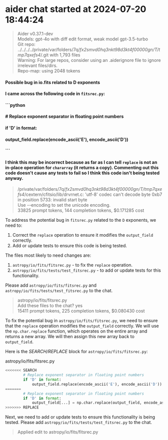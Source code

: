 
# aider chat started at 2024-07-20 18:44:24

> Aider v0.37.1-dev  
> Models: gpt-4o with diff edit format, weak model gpt-3.5-turbo  
> Git repo: ../../../../private/var/folders/7q/_fx2smvd0hq3nkt98d3kt4f00000gn/T/tmp7qxefs4_/.git with 1,793 files  
> Warning: For large repos, consider using an .aiderignore file to ignore irrelevant files/dirs.  
> Repo-map: using 2048 tokens  

#### Possible bug in io.fits related to D exponents  
#### I came across the following code in ``fitsrec.py``:  
####   
#### ```python  
####         # Replace exponent separator in floating point numbers  
####         if 'D' in format:  
####             output_field.replace(encode_ascii('E'), encode_ascii('D'))  
#### ```  
####   
#### I think this may be incorrect because as far as I can tell ``replace`` is not an in-place operation for ``chararray`` (it returns a copy). Commenting out this code doesn't cause any tests to fail so I think this code isn't being tested anyway.  
> /private/var/folders/7q/_fx2smvd0hq3nkt98d3kt4f00000gn/T/tmp7qxefs4_/cextern/cfitsio/lib/drvrnet.c: 'utf-8' codec can't decode byte 0xb7 in position 5733: invalid start byte  
> Use --encoding to set the unicode encoding.  
> 33825 prompt tokens, 144 completion tokens, $0.171285 cost  

To address the potential bug in `fitsrec.py` related to the `D` exponents, we need to:

1. Correct the `replace` operation to ensure it modifies the `output_field` correctly.
2. Add or update tests to ensure this code is being tested.

The files most likely to need changes are:
1. `astropy/io/fits/fitsrec.py` - to fix the `replace` operation.
2. `astropy/io/fits/tests/test_fitsrec.py` - to add or update tests for this functionality.

Please add `astropy/io/fits/fitsrec.py` and `astropy/io/fits/tests/test_fitsrec.py` to the chat.

> astropy/io/fits/fitsrec.py  
> Add these files to the chat? yes  
> 15411 prompt tokens, 225 completion tokens, $0.080430 cost  

To fix the potential bug in `astropy/io/fits/fitsrec.py`, we need to ensure that the `replace` operation modifies the `output_field` correctly. We will use the `np.char.replace` function, which operates on the entire array and returns a new array. We will then assign this new array back to `output_field`.

Here is the *SEARCH/REPLACE* block for `astropy/io/fits/fitsrec.py`:

astropy/io/fits/fitsrec.py
```python
<<<<<<< SEARCH
        # Replace exponent separator in floating point numbers
        if 'D' in format:
            output_field.replace(encode_ascii('E'), encode_ascii('D'))
=======
        # Replace exponent separator in floating point numbers
        if 'D' in format:
            output_field[...] = np.char.replace(output_field, encode_ascii('E'), encode_ascii('D'))
>>>>>>> REPLACE
```

Next, we need to add or update tests to ensure this functionality is being tested. Please add `astropy/io/fits/tests/test_fitsrec.py` to the chat.

> Applied edit to astropy/io/fits/fitsrec.py  
